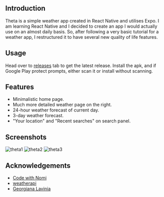## Introduction
Theta is a simple weather app created in React Native and utilises Expo. I am learning React Native and I decided to create an app I would actually use on an almost daily basis. So, after following a very basic tutorial for a weather app, I restructured
it to have several new quality of life features.

## Usage
Head over to [releases](https://github.com/cataclysmnik/thetaweather-mobile/releases) tab to get the latest release. Install the apk, and if Google Play protect prompts, either scan it or install without scanning.

## Features
- Minimalistic home page.
- Much more detailed weather page on the right.
- 24-hour weather forecast of current day.
- 3-day weather forecast.
- "Your location" and "Recent searches" on search panel.

## Screenshots
![theta1](https://github.com/user-attachments/assets/75a96090-6bca-4dcf-bfe9-70b29963729a)
![theta2](https://github.com/user-attachments/assets/3d023c40-5628-4f5b-81fe-c34a20ace5f5)
![theta3](https://github.com/user-attachments/assets/de9f3f89-cf68-4c12-a57c-866abf4c86bf)

## Acknowledgements
- [Code with Nomi](https://youtu.be/953vyZMO4cM)
- [weatherapi](https://www.weatherapi.com/)
- [Georgiana Lavinia](https://www.flaticon.com/authors/georgiana-lavinia)
